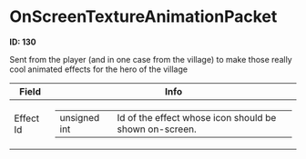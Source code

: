 # OnScreenTextureAnimationPacket

**ID: 130**  

Sent from the player (and in one case from the village) to make those really cool animated effects for the hero of the village

<table><thead><tr><th>Field</th><th>Info</th></tr></thead><tbody>
<tr><td>Effect Id</td><td><table><tbody><tr><td>unsigned int</td><td>Id of the effect whose icon should be shown on-screen.</td></tr></tbody></table></td></tr>
</tbody></table>